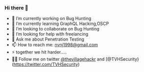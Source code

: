 ### Hi there 👋

- 🔭 I’m currently working on Bug Hunting
- 🌱 I’m currently learning GraphQL Hacking,OSCP
- 👯 I’m looking to collaborate on Bug Hunting 
- 🤔 I’m looking for help with freelancing
- 💬 Ask me about Penetration Testing
- 📫 How to reach me: nvnj1998@gmail.com
- ⚡ together we hit harder.....
- 🚶‍♂️ Follow me on twitter [@thevillagehackr](https://twitter.com/thevillagehackr) and [@TVHSecurity}(https://twitter.com/TVHSecurity)
